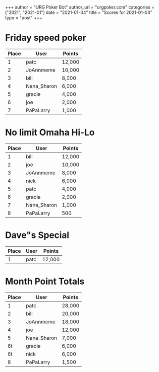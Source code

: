 +++
author = "URG Poker Bot"
author_url = "urgpoker.com"
categories = ["2021", "2021-01"]
date = "2021-01-04"
title = "Scores for 2021-01-04"
type = "post"
+++
# Friday speed poker

| Place | User | Points |
|-------|------|--------|
| 1 | patc | 12,000 |
| 2 | JoAnnmeme | 10,000 |
| 3 | bill | 8,000 |
| 4 | Nana_Sharon | 6,000 |
| 5 | gracie | 4,000 |
| 6 | joe | 2,000 |
| 7 | PaPaLarry | 1,000 |

# No limit Omaha Hi-Lo

| Place | User | Points |
|-------|------|--------|
| 1 | bill | 12,000 |
| 2 | joe | 10,000 |
| 3 | JoAnnmeme | 8,000 |
| 4 | nick | 6,000 |
| 5 | patc | 4,000 |
| 6 | gracie | 2,000 |
| 7 | Nana_Sharon | 1,000 |
| 8 | PaPaLarry | 500 |

# Dave"s Special

| Place | User | Points |
|-------|------|--------|
| 1 | patc | 12,000 |

# Month Point Totals

| Place | User | Points |
|-------|------|--------|
| 1 | patc | 28,000 |
| 2 | bill | 20,000 |
| 3 | JoAnnmeme | 18,000 |
| 4 | joe | 12,000 |
| 5 | Nana_Sharon | 7,000 |
| 6t | gracie | 6,000 |
| 6t | nick | 6,000 |
| 8 | PaPaLarry | 1,500 |
